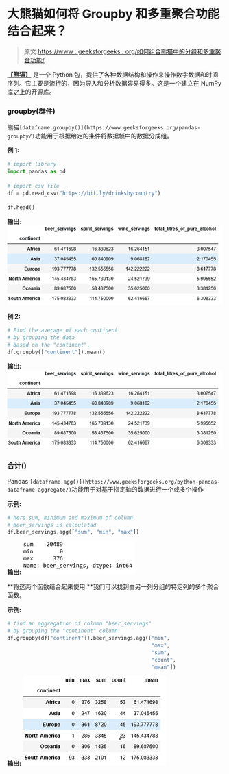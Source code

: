 # 大熊猫如何将 Groupby 和多重聚合功能结合起来？

> 原文:[https://www . geeksforgeeks . org/如何组合熊猫中的分组和多重聚合功能/](https://www.geeksforgeeks.org/how-to-combine-groupby-and-multiple-aggregate-functions-in-pandas/)

**[【熊猫】](https://www.geeksforgeeks.org/pandas-tutorial/)** 是一个 Python 包，提供了各种数据结构和操作来操作数字数据和时间序列。它主要是流行的，因为导入和分析数据容易得多。这是一个建立在 NumPy 库之上的开源库。

### groupby(群件)

熊猫`[dataframe.groupby()](https://www.geeksforgeeks.org/pandas-groupby/)`功能用于根据给定的条件将数据帧中的数据分成组。

**例 1:**

```py
# import library
import pandas as pd

# import csv file
df = pd.read_csv("https://bit.ly/drinksbycountry")

df.head()
```

**输出:**
![](img/a6242872b45f098e905b54384cfc6b92.png)

**例 2:**

```py
# Find the average of each continent
# by grouping the data  
# based on the "continent".
df.groupby(["continent"]).mean()
```

**输出:**
![](img/db5e01cfe01898f0230e9276ddf26e7a.png)

### 合计()

Pandas `[dataframe.agg()](https://www.geeksforgeeks.org/python-pandas-dataframe-aggregate/)`功能用于对基于指定轴的数据进行一个或多个操作

**示例:**

```py
# here sum, minimum and maximum of column 
# beer_servings is calculatad
df.beer_servings.agg(["sum", "min", "max"])
```

**输出:**
![](img/c438031c6c5d33dda1bed33738371123.png)

**将这两个函数结合起来使用:**我们可以找到由另一列分组的特定列的多个聚合函数。

**示例:**

```py
# find an aggregation of column "beer_servings"
# by grouping the "continent" column.
df.groupby(df["continent"]).beer_servings.agg(["min",
                                               "max",
                                               "sum",
                                               "count",
                                               "mean"])
```

**输出:**
![](img/1a7b8f5ba981434c167746cf0195c8fe.png)
